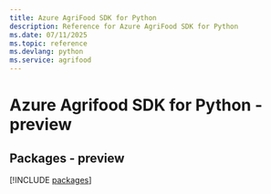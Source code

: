 ```yaml
---
title: Azure AgriFood SDK for Python
description: Reference for Azure AgriFood SDK for Python
ms.date: 07/11/2025
ms.topic: reference
ms.devlang: python
ms.service: agrifood
---
```

# Azure Agrifood SDK for Python - preview
## Packages - preview
[!INCLUDE [packages](agrifood-index.md)]